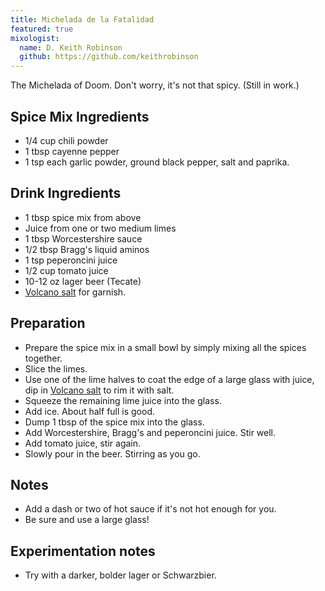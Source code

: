 ```yaml
---
title: Michelada de la Fatalidad
featured: true
mixologist:
  name: D. Keith Robinson
  github: https://github.com/keithrobinson
---
```


The Michelada of Doom. Don't worry, it's not that spicy. (Still in work.)

Spice Mix Ingredients
-----------
* 1/4 cup chili powder
* 1 tbsp cayenne pepper
* 1 tsp each garlic powder, ground black pepper, salt and paprika.

Drink Ingredients
-----------
* 1 tbsp spice mix from above
* Juice from one or two medium limes
* 1 tbsp Worcestershire sauce
* 1/2 tbsp Bragg's liquid aminos
* 1 tsp peperoncini juice
* 1/2 cup tomato juice
* 10-12 oz lager beer (Tecate)
* [Volcano salt](/extras/garnishes/volcano-salt.html) for garnish.

Preparation
-----------

* Prepare the spice mix in a small bowl by simply mixing all the spices together.
* Slice the limes.
* Use one of the lime halves to coat the edge of a large glass with juice, dip in [Volcano salt](/extras/garnishes/volcano-salt.html) to rim it with salt.
* Squeeze the remaining lime juice into the glass.
* Add ice. About half full is good.
* Dump 1 tbsp of the spice mix into the glass.
* Add Worcestershire, Bragg's and peperoncini juice. Stir well.
* Add tomato juice, stir again.
* Slowly pour in the beer. Stirring as you go.

Notes
-----------

* Add a dash or two of hot sauce if it's not hot enough for you.
* Be sure and use a large glass!

Experimentation notes
-----------

* Try with a darker, bolder lager or Schwarzbier.

